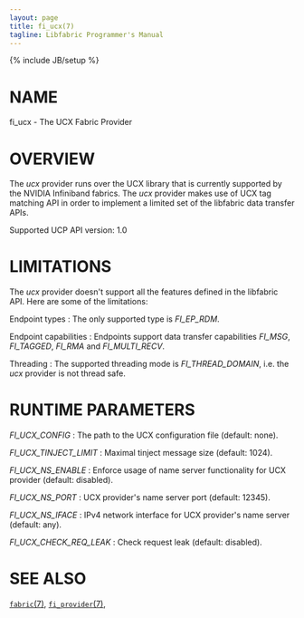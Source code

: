 ```yaml
---
layout: page
title: fi_ucx(7)
tagline: Libfabric Programmer's Manual
---
```

{% include JB/setup %}

# NAME

fi_ucx \- The UCX Fabric Provider

# OVERVIEW

The *ucx* provider runs over the UCX library
that is currently supported by the NVIDIA Infiniband fabrics.
The *ucx* provider makes use of UCX tag matching API in order to
implement a limited set of the libfabric data transfer APIs.

Supported UCP API version: 1.0

# LIMITATIONS

The *ucx* provider doesn't support all the features defined in the
libfabric API. Here are some of the limitations:

Endpoint types
: The only supported type is *FI_EP_RDM*.

Endpoint capabilities
: Endpoints support data transfer capabilities *FI_MSG*, *FI_TAGGED*,
  *FI_RMA* and *FI_MULTI_RECV*.

Threading
: The supported threading mode is *FI_THREAD_DOMAIN*, i.e. the *ucx*
  provider is not thread safe.

# RUNTIME PARAMETERS

*FI_UCX_CONFIG*
: The path to the UCX configuration file (default: none).

*FI_UCX_TINJECT_LIMIT*
: Maximal tinject message size (default: 1024).

*FI_UCX_NS_ENABLE*
: Enforce usage of name server functionality for UCX provider
  (default: disabled).

*FI_UCX_NS_PORT*
: UCX provider's name server port (default: 12345).

*FI_UCX_NS_IFACE*
: IPv4 network interface for UCX provider's name server
  (default: any).

*FI_UCX_CHECK_REQ_LEAK*
: Check request leak (default: disabled).

# SEE ALSO

[`fabric`(7)](fabric.7.html),
[`fi_provider`(7)](fi_provider.7.html),
